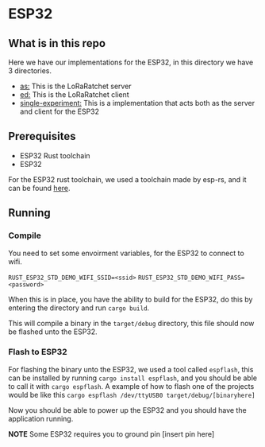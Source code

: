 # ESP32

## What is in this repo

Here we have our implementations for the ESP32, in this directory we have 3 directories.

* [as:](https://github.com/DavidCarl/loraRatchetThesis/tree/main/esp32/as) This is the LoRaRatchet server
* [ed:](https://github.com/DavidCarl/loraRatchetThesis/tree/main/esp32/ed) This is the LoRaRatchet client
* [single-experiment:](https://github.com/DavidCarl/loraRatchetThesis/tree/main/esp32/single-experiment) This is a implementation that acts both as the server and client for the ESP32

## Prerequisites

* ESP32 Rust toolchain
* ESP32

For the ESP32 rust toolchain, we used a toolchain made by esp-rs, and it can be found [here](https://github.com/esp-rs/rust-build).

## Running

### Compile

You need to set some envoirment variables, for the ESP32 to connect to wifi. 

`RUST_ESP32_STD_DEMO_WIFI_SSID=<ssid>`
`RUST_ESP32_STD_DEMO_WIFI_PASS=<password>`

When this is in place, you have the ability to build for the ESP32, do this by entering the directory and run `cargo build`.

This will compile a binary in the `target/debug` directory, this file should now be flashed unto the ESP32.

### Flash to ESP32

For flashing the binary unto the ESP32, we used a tool called `espflash`, this can be installed by running `cargo install espflash`, and you should be able to call it with `cargo espflash`. A example of how to flash one of the projects would be like this `cargo espflash /dev/ttyUSB0 target/debug/[binaryhere]`

Now you should be able to power up the ESP32 and you should have the application running.

**NOTE** Some ESP32 requires you to ground pin [insert pin here]
